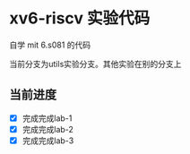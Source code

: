 # xv6-riscv 实验代码
自学 mit 6.s081 的代码

当前分支为utils实验分支。其他实验在别的分支上

## 当前进度
- [x] 完成完成lab-1
- [x] 完成完成lab-2
- [x] 完成完成lab-3
